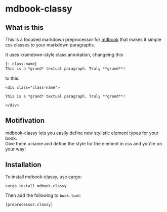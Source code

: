 # mdbook-classy

## What is this

This is a focused markdown preprocessor for [mdbook](https://crates.io/crates/mdbook) that makes it simple css classes to your markdown paragraphs.

It uses kramdown-style class annotation, changeing this

```markdown
{:.class-name}
This is a *grand* textual paragraph. Truly **grand**!
```

to this:

```
<div class="class-name">

This is a *grand* textual paragraph. Truly **grand**!

</div>
```

## Motifivation

mdbook-classy lets you easily define new stylistic element types for your book.  
Give them a name and define the style for the element in css and you're on your way!

## Installation

To install mdbook-classy, use cargo:

```
cargo install mdbook-classy
```

Then add the following to `book.toml`:

```
[preprocessor.classy]
```
